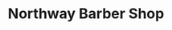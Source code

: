 ---
title: "Northway Barber Shop"
url: /saint-petersburg/northway-barber-shop/
shop: hairdresser
---
